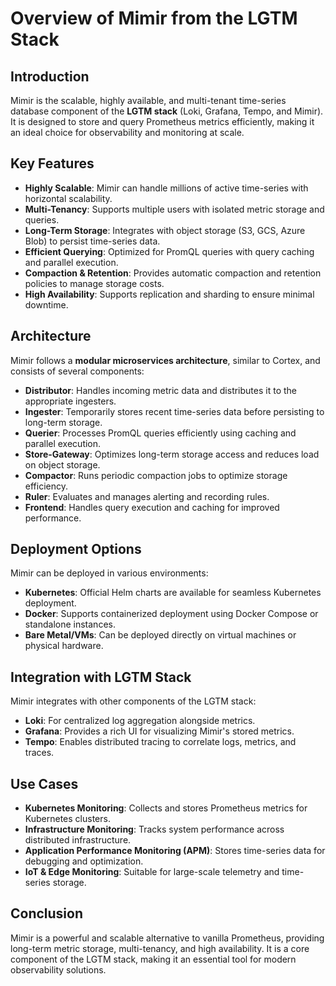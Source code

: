 # Overview of Mimir from the LGTM Stack

## Introduction

Mimir is the scalable, highly available, and multi-tenant time-series database component of the **LGTM stack** (Loki, Grafana, Tempo, and Mimir). It is designed to store and query Prometheus metrics efficiently, making it an ideal choice for observability and monitoring at scale.

## Key Features

- **Highly Scalable**: Mimir can handle millions of active time-series with horizontal scalability.
- **Multi-Tenancy**: Supports multiple users with isolated metric storage and queries.
- **Long-Term Storage**: Integrates with object storage (S3, GCS, Azure Blob) to persist time-series data.
- **Efficient Querying**: Optimized for PromQL queries with query caching and parallel execution.
- **Compaction & Retention**: Provides automatic compaction and retention policies to manage storage costs.
- **High Availability**: Supports replication and sharding to ensure minimal downtime.

## Architecture

Mimir follows a **modular microservices architecture**, similar to Cortex, and consists of several components:

- **Distributor**: Handles incoming metric data and distributes it to the appropriate ingesters.
- **Ingester**: Temporarily stores recent time-series data before persisting to long-term storage.
- **Querier**: Processes PromQL queries efficiently using caching and parallel execution.
- **Store-Gateway**: Optimizes long-term storage access and reduces load on object storage.
- **Compactor**: Runs periodic compaction jobs to optimize storage efficiency.
- **Ruler**: Evaluates and manages alerting and recording rules.
- **Frontend**: Handles query execution and caching for improved performance.

## Deployment Options

Mimir can be deployed in various environments:

- **Kubernetes**: Official Helm charts are available for seamless Kubernetes deployment.
- **Docker**: Supports containerized deployment using Docker Compose or standalone instances.
- **Bare Metal/VMs**: Can be deployed directly on virtual machines or physical hardware.

## Integration with LGTM Stack

Mimir integrates with other components of the LGTM stack:

- **Loki**: For centralized log aggregation alongside metrics.
- **Grafana**: Provides a rich UI for visualizing Mimir's stored metrics.
- **Tempo**: Enables distributed tracing to correlate logs, metrics, and traces.

## Use Cases

- **Kubernetes Monitoring**: Collects and stores Prometheus metrics for Kubernetes clusters.
- **Infrastructure Monitoring**: Tracks system performance across distributed infrastructure.
- **Application Performance Monitoring (APM)**: Stores time-series data for debugging and optimization.
- **IoT & Edge Monitoring**: Suitable for large-scale telemetry and time-series storage.

## Conclusion

Mimir is a powerful and scalable alternative to vanilla Prometheus, providing long-term metric storage, multi-tenancy, and high availability. It is a core component of the LGTM stack, making it an essential tool for modern observability solutions.